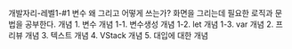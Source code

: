 개발자리-레벨1-#1 변수 왜 그리고 어떻게 쓰는가?
화면을 그리는데 필요한 로직과 문법을 공부한다.
개념 1. 변수
개념 1-1. 변수생성
개념 1-2. let
개념 1-3. var
개념 2. 프리뷰
개념 3. 텍스트
개념 4. VStack
개념 5. 대입에 대한 개념